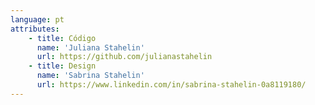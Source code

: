 ```yaml
---
language: pt
attributes:
    - title: Código
      name: 'Juliana Stahelin'
      url: https://github.com/julianastahelin
    - title: Design
      name: 'Sabrina Stahelin'
      url: https://www.linkedin.com/in/sabrina-stahelin-0a8119180/
---
```

